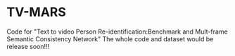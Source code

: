# TV-MARS
Code for "Text to video Person Re-identification:Benchmark and Mult-frame Semantic Consistency Network"
The whole code and dataset would be release soon!!!
